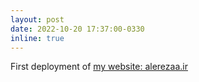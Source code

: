 ```yaml
---
layout: post
date: 2022-10-20 17:37:00-0330
inline: true
---
```


First deployment of [my website: alerezaa.ir](https://alerezaa.ir)
